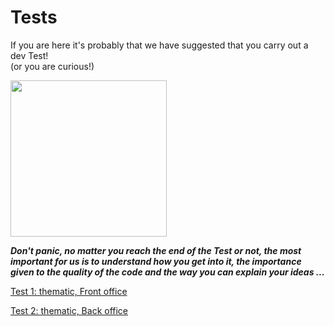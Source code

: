 # Tests

If you are here it's probably that we have suggested that you carry out a dev Test!  
(or you are curious!)

<img src="ohgod.gif" width="250">


***Don't panic, no matter you reach the end of the Test or not, the most important for us is to understand how you get into it, the importance given to the quality of the code and the way you can explain your ideas ...***

[Test 1: thematic, Front office](Test_01/README.md)


[Test 2: thematic, Back office](Test_02/README.md)
